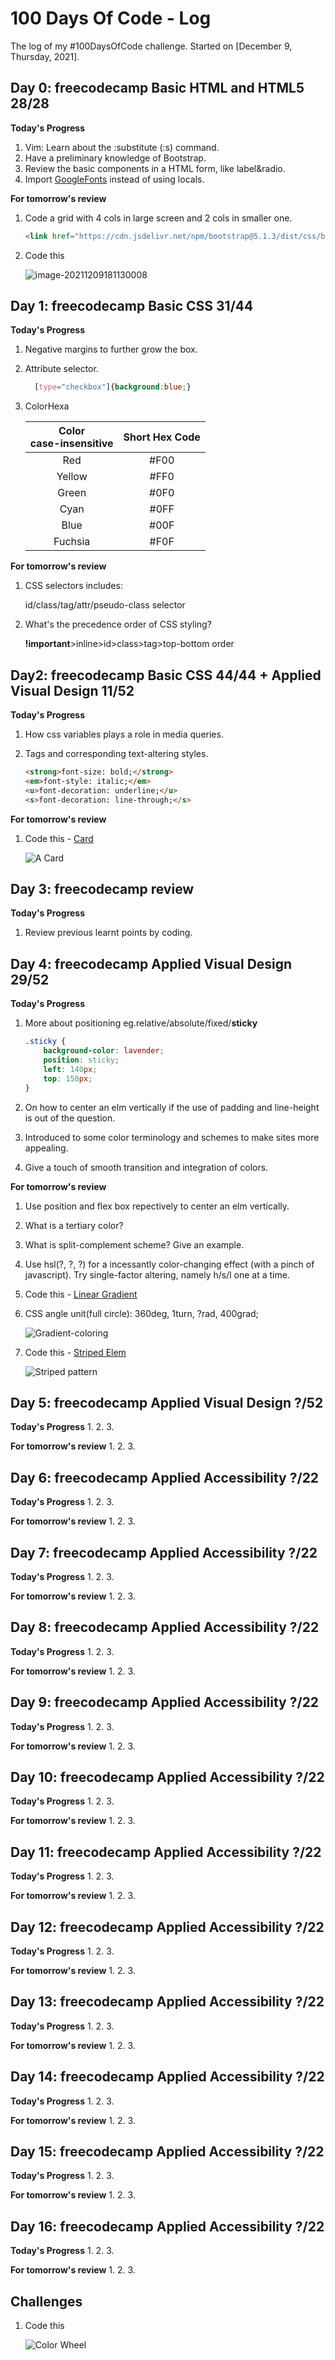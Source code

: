 # 100 Days Of Code - Log

The log of my #100DaysOfCode challenge. 
Started on [December 9, Thursday, 2021].

## Day 0: freecodecamp Basic HTML and HTML5 28/28

**Today's Progress**

1. Vim: Learn about the :substitute (:s) command.
2. Have a preliminary knowledge of Bootstrap.
3. Review the basic components in a HTML form, like label&radio.
4. Import [GoogleFonts](https://fonts.google.com/) instead of using locals. 

**For tomorrow's review**

1. Code a grid with 4 cols in large screen and 2 cols in smaller one.
    ```html
    <link href="https://cdn.jsdelivr.net/npm/bootstrap@5.1.3/dist/css/bootstrap.min.css" rel="stylesheet">
    ```
2. Code this

    ![image-20211209181130008](https://s2.loli.net/2021/12/09/FB5kiEXswu4Gmgn.png)

## Day 1: freecodecamp Basic CSS 31/44

**Today's Progress**
1. Negative margins to further grow the box.
2. Attribute selector.

    ```css
      [type="checkbox"]{background:blue;} 
    ```

3. ColorHexa
   
    | Color<br>case-insensitive | Short Hex Code |
    | :-----------------------: | :------------: |
    |            Red            |      #F00      |
    |          Yellow           |      #FF0      |
    |           Green           |      #0F0      |
    |           Cyan            |      #0FF      |
    |           Blue            |      #00F      |
    |          Fuchsia          |      #F0F      |

**For tomorrow's review**

1. CSS selectors includes: 
    
    id/class/tag/attr/pseudo-class selector 

2. What's the precedence order of CSS styling?

    **!important**>inline>id>class>tag>top-bottom order

## Day2: freecodecamp Basic CSS 44/44 + Applied Visual Design 11/52

**Today's Progress**

1. How css variables plays a role in media queries.
2. Tags and corresponding text-altering styles.
   
    ```html
    <strong>font-size: bold;</strong>
    <em>font-style: italic;</em>
    <u>font-decoration: underline;</u>
    <s>font-decoration: line-through;</s>
    ```

**For tomorrow's review**

1. Code this - [Card](https://www.freecodecamp.org/learn/responsive-web-design/applied-visual-design/add-a-box-shadow-to-a-card-like-element)
    
    ![A Card](https://s2.loli.net/2021/12/11/h3WS5VmJdnAlyfH.png)

## Day 3: freecodecamp review

**Today's Progress**

1. Review previous learnt points by coding.

## Day 4: freecodecamp Applied Visual Design 29/52

**Today's Progress**

1. More about positioning
    eg.relative/absolute/fixed/**sticky**

    ```css
    .sticky {
        background-color: lavender;
        position: sticky;
        left: 140px;
        top: 150px;
    }
    ```

2. On how to center an elm vertically if the use of padding and line-height is out of the question.
3. Introduced to some color terminology and schemes to make sites more appealing.
4. Give a touch of smooth transition and integration of colors.

**For tomorrow's review**

1. Use position and flex box repectively to center an elm vertically.
2. What is a tertiary color?
3. What is split-complement scheme? Give an example.
4. Use hsl(?, ?, ?) for a incessantly color-changing effect (with a pinch of javascript). Try single-factor altering, namely h/s/l one at a time.
5. Code this - [Linear Gradient](https://www.freecodecamp.org/learn/responsive-web-design/applied-visual-design/create-a-gradual-css-linear-gradient)
6. CSS angle unit(full circle): 360deg, 1turn, ?rad, 400grad;

    ![Gradient-coloring](https://s2.loli.net/2021/12/14/zfuKGZUebLDc7xg.png)

6. Code this - [Striped Elem](https://www.freecodecamp.org/learn/responsive-web-design/applied-visual-design/use-a-css-linear-gradient-to-create-a-striped-element)

    ![Striped pattern](https://s2.loli.net/2021/12/14/ZRVnL3SHUjXTJ6i.png)

## Day 5: freecodecamp Applied Visual Design ?/52

**Today's Progress**
1. 
2. 
3. 

**For tomorrow's review**
1. 
2. 
3. 

## Day 6: freecodecamp Applied Accessibility ?/22

**Today's Progress**
1. 
2. 
3. 

**For tomorrow's review**
1. 
2. 
3. 

## Day 7: freecodecamp Applied Accessibility ?/22

**Today's Progress**
1. 
2. 
3. 

**For tomorrow's review**
1. 
2. 
3. 
## Day 8: freecodecamp Applied Accessibility ?/22

**Today's Progress**
1. 
2. 
3. 

**For tomorrow's review**
1. 
2. 
3. 
## Day 9: freecodecamp Applied Accessibility ?/22

**Today's Progress**
1. 
2. 
3. 

**For tomorrow's review**
1. 
2. 
3. 
## Day 10: freecodecamp Applied Accessibility ?/22

**Today's Progress**
1. 
2. 
3. 

**For tomorrow's review**
1. 
2. 
3. 
## Day 11: freecodecamp Applied Accessibility ?/22

**Today's Progress**
1. 
2. 
3. 

**For tomorrow's review**
1. 
2. 
3. 
## Day 12: freecodecamp Applied Accessibility ?/22

**Today's Progress**
1. 
2. 
3. 

**For tomorrow's review**
1. 
2. 
3. 
## Day 13: freecodecamp Applied Accessibility ?/22

**Today's Progress**
1. 
2. 
3. 

**For tomorrow's review**
1. 
2. 
3. 
## Day 14: freecodecamp Applied Accessibility ?/22

**Today's Progress**
1. 
2. 
3. 

**For tomorrow's review**
1. 
2. 
3. 
## Day 15: freecodecamp Applied Accessibility ?/22

**Today's Progress**
1. 
2. 
3. 

**For tomorrow's review**
1. 
2. 
3. 
## Day 16: freecodecamp Applied Accessibility ?/22

**Today's Progress**
1. 
2. 
3. 

**For tomorrow's review**
1. 
2. 
3. 

<!-- ## Day 1: June 27, Monday

**Today's Progress**: I've gone through many exercises on FreeCodeCamp.

**Thoughts** I've recently started coding, and it's a great feeling when I finally solve an algorithm challenge after a lot of attempts and hours spent.

**Link(s) to work**
1. [Find the Longest Word in a String](https://www.freecodecamp.com/challenges/find-the-longest-word-in-a-string)
2. [Title Case a Sentence](https://www.freecodecamp.com/challenges/title-case-a-sentence) --> 

## Challenges
1. Code this

    ![Color Wheel](https://s2.loli.net/2021/12/14/qUhASpZLg6lY1js.png)

